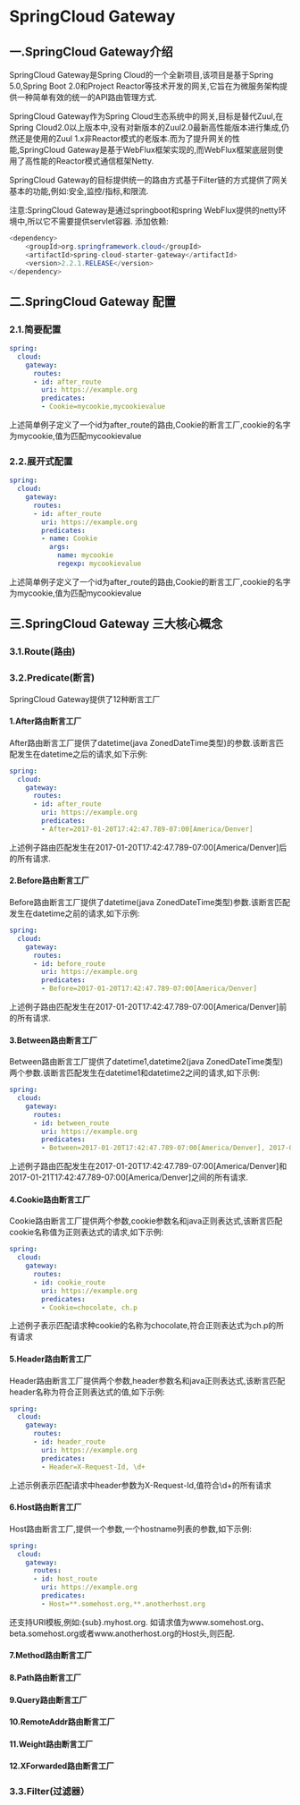 # SpringCloud Gateway
## 一.SpringCloud Gateway介绍
SpringCloud Gateway是Spring Cloud的一个全新项目,该项目是基于Spring 5.0,Spring Boot 2.0和Project Reactor等技术开发的网关,它旨在为微服务架构提供一种简单有效的统一的API路由管理方式.</br>

SpringCloud Gateway作为Spring Cloud生态系统中的网关,目标是替代Zuul,在Spring Cloud2.0以上版本中,没有对新版本的Zuul2.0最新高性能版本进行集成,仍然还是使用的Zuul 1.x非Reactor模式的老版本.而为了提升网关的性能,SpringCloud Gateway是基于WebFlux框架实现的,而WebFlux框架底层则使用了高性能的Reactor模式通信框架Netty.</br>

SpringCloud Gateway的目标提供统一的路由方式基于Filter链的方式提供了网关基本的功能,例如:安全,监控/指标,和限流.

注意:SpringCloud Gateway是通过springboot和spring WebFlux提供的netty环境中,所以它不需要提供servlet容器.
添加依赖:
```java
<dependency>
    <groupId>org.springframework.cloud</groupId>
    <artifactId>spring-cloud-starter-gateway</artifactId>
    <version>2.2.1.RELEASE</version>
</dependency>
```
## 二.SpringCloud Gateway 配置
### 2.1.简要配置
```yaml
spring:
  cloud:
    gateway:
      routes:
      - id: after_route
        uri: https://example.org
        predicates:
        - Cookie=mycookie,mycookievalue
```
上述简单例子定义了一个id为after_route的路由,Cookie的断言工厂,cookie的名字为mycookie,值为匹配mycookievalue
### 2.2.展开式配置
```yaml
spring:
  cloud:
    gateway:
      routes:
      - id: after_route
        uri: https://example.org
        predicates:
        - name: Cookie
          args:
            name: mycookie
            regexp: mycookievalue
```
上述简单例子定义了一个id为after_route的路由,Cookie的断言工厂,cookie的名字为mycookie,值为匹配mycookievalue
## 三.SpringCloud Gateway 三大核心概念
### 3.1.Route(路由)

### 3.2.Predicate(断言)
SpringCloud Gateway提供了12种断言工厂</br>
#### 1.After路由断言工厂
After路由断言工厂提供了datetime(java ZonedDateTime类型)的参数.该断言匹配发生在datetime之后的请求,如下示例:
```yaml
spring:
  cloud:
    gateway:
      routes:
      - id: after_route
        uri: https://example.org
        predicates:
        - After=2017-01-20T17:42:47.789-07:00[America/Denver]
```
上述例子路由匹配发生在2017-01-20T17:42:47.789-07:00[America/Denver]后的所有请求.
#### 2.Before路由断言工厂
Before路由断言工厂提供了datetime(java ZonedDateTime类型)参数.该断言匹配发生在datetime之前的请求,如下示例:
```yaml
spring:
  cloud:
    gateway:
      routes:
      - id: before_route
        uri: https://example.org
        predicates:
        - Before=2017-01-20T17:42:47.789-07:00[America/Denver]
```
上述例子路由匹配发生在2017-01-20T17:42:47.789-07:00[America/Denver]前的所有请求.
#### 3.Between路由断言工厂
Between路由断言工厂提供了datetime1,datetime2(java ZonedDateTime类型)两个参数.该断言匹配发生在datetime1和datetime2之间的请求,如下示例:
```yaml
spring:
  cloud:
    gateway:
      routes:
      - id: between_route
        uri: https://example.org
        predicates:
        - Between=2017-01-20T17:42:47.789-07:00[America/Denver], 2017-01-21T17:42:47.789-07:00[America/Denver]
```
上述例子路由匹配发生在2017-01-20T17:42:47.789-07:00[America/Denver]和2017-01-21T17:42:47.789-07:00[America/Denver]之间的所有请求.
#### 4.Cookie路由断言工厂
Cookie路由断言工厂提供两个参数,cookie参数名和java正则表达式,该断言匹配cookie名称值为正则表达式的请求,如下示例:
```yaml
spring:
  cloud:
    gateway:
      routes:
      - id: cookie_route
        uri: https://example.org
        predicates:
        - Cookie=chocolate, ch.p
```
上述例子表示匹配请求种cookie的名称为chocolate,符合正则表达式为ch.p的所有请求
#### 5.Header路由断言工厂
Header路由断言工厂提供两个参数,header参数名和java正则表达式,该断言匹配header名称为符合正则表达式的值,如下示例:
```yaml
spring:
  cloud:
    gateway:
      routes:
      - id: header_route
        uri: https://example.org
        predicates:
        - Header=X-Request-Id, \d+
```
上述示例表示匹配请求中header参数为X-Request-Id,值符合\d+的所有请求

#### 6.Host路由断言工厂
Host路由断言工厂,提供一个参数,一个hostname列表的参数,如下示例:
```yaml
spring:
  cloud:
    gateway:
      routes:
      - id: host_route
        uri: https://example.org
        predicates:
        - Host=**.somehost.org,**.anotherhost.org
```
还支持URI模板,例如:{sub}.myhost.org.
如请求值为www.somehost.org、beta.somehost.org或者www.anotherhost.org的Host头,则匹配.

#### 7.Method路由断言工厂

#### 8.Path路由断言工厂

#### 9.Query路由断言工厂

#### 10.RemoteAddr路由断言工厂

#### 11.Weight路由断言工厂

#### 12.XForwarded路由断言工厂

### 3.3.Filter(过滤器）